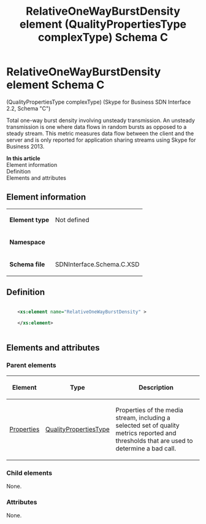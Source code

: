 ﻿---
title: RelativeOneWayBurstDensity element (QualityPropertiesType complexType) Schema C
description: An overview of the RelativeOneWayBurstDensity element (QualityPropertiesType complexType) Schema C.
TOCTitle: RelativeOneWayBurstDensity element
ms:assetid: f08dece9-43c9-2199-4e6f-003bc44b48eb
ms:mtpsurl: https://msdn.microsoft.com/library/Mt404834(v=office.16)
ms:contentKeyID: 68250746
ms.date: 08/24/2015
mtps_version: v=office.16
dev_langs:
- xml
---

# RelativeOneWayBurstDensity element Schema C

(QualityPropertiesType complexType) (Skype for Business SDN Interface 2.2, Schema "C")

Total one-way burst density involving unsteady transmission. An unsteady transmission is one where data flows in random bursts as opposed to a steady stream. This metric measures data flow between the client and the server and is only reported for application sharing streams using Skype for Business 2013.

**In this article**  
Element information  
Definition  
Elements and attributes  

## Element information

<table>
<tbody>
<tr class="odd">
<td><p><strong>Element type</strong></p></td>
<td><p>Not defined</p></td>
</tr>
<tr class="even">
<td><p><strong>Namespace</strong></p></td>
<td><p></p></td>
</tr>
<tr class="odd">
<td><p><strong>Schema file</strong></p></td>
<td><p>SDNInterface.Schema.C.XSD</p></td>
</tr>
</tbody>
</table>


## Definition

```xml

    <xs:element name="RelativeOneWayBurstDensity" >
    
    </xs:element>
  
```

## Elements and attributes

### Parent elements

<table>
<thead>
<tr class="header">
<th><p>Element</p></th>
<th><p>Type</p></th>
<th><p>Description</p></th>
</tr>
</thead>
<tbody>
<tr class="odd">
<td><p><a href="properties-element-qualitytype-complextype-skype-for-business-sdn-interface-2-2-schema-c.md">Properties</a></p></td>
<td><p><a href="qualitypropertiestype-complextype-skype-for-business-sdn-interface-2-2-schema-c.md">QualityPropertiesType</a></p></td>
<td><p>Properties of the media stream, including a selected set of quality metrics reported and thresholds that are used to determine a bad call.</p></td>
</tr>
</tbody>
</table>


### Child elements

None.

### Attributes

None.

